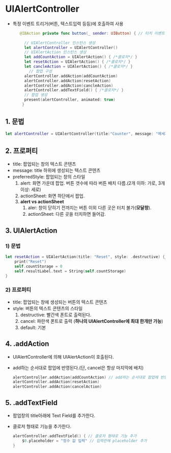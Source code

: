 # UIAlertController

* 특정 이벤트 트리거(버튼, 텍스트입력 등등)에 호출하여 사용

  ```swift
     @IBAction private func button(_ sender: UIButton) { // 터치 이벤트 버튼
       
       // UIAlertController 인스턴스 생성   
       let alertController = UIAlertController()
       // UIAlertAction 인스턴스 생성
       let addCountAction = UIAlertAction() { /*클로저*/ }
       let resetAction = UIAlertAction() { /*클로저*/ }
       let cancleAction = UIAlertAction() { /*클로저*/ }
  		 // 팝업 구성	
       alertController.addAction(addCountAction)
       alertController.addAction(resetAction)
       alertController.addAction(cancleAction)
       alertController.addTextField() { /*클로저*/ }
       // 팝업 생성
       present(alertController, animated: true)
      }
  ```

## 1. 문법

```swift
let alertController = UIAlertController(title:"Counter", message: "메세지", preferredStyle: .alert)
```

## 2. 프로퍼티

* title: 팝업되는 창의 텍스트 콘텐츠
* message: title 하위에 생성되는 텍스트 콘텐츠
* preferredStyle: 팝업되는 창의 스타일
  1. alert: 화면 가운데 팝업. 버튼 갯수에 따라 버튼 배치 다름.(2개 이하: 가로, 3개 이상: 세로)
  2. actionSheet: 화면 하단에서 팝업.
  3. **alert vs actionSheet**
     1. aler: 창이 닫히기 전까지는 버튼 이외 다른 곳은 터치 불가(**모달창**).
     2. actionSheet: 다른 곳을 터치하면 들어감.



## 3. UIAlertAction

### 1) 문법

```swift
let resetAction = UIAlertAction(title: "Reset", style: .destructive) {_ in // 클로저로 기능을 정의한다.
    print("Reset") 
    self.countStorage = 0
    self.resultLabel.text = String(self.countStorage)
}
```

### 2) 프로퍼티

* title: 팝업되는 창에 생성되는 버튼의 텍스트 콘텐츠
* style: 버튼의 텍스트 콘텐츠의 스타일
  1. destructive: 빨간색 폰트로 출력된다.
  2. cancel: 파란색 폰트로 출력 (**하나의 UIAlertController에 최대 한개만 가능**)
  3. default: 기본



## 4. .addAction

* UIAlertController에 의해 UIAlertAction이 호출된다.

* add하는 순서대로 팝업에 반영된다.(단, cancel은 항상 마지막에 배치)

  ```swift
  alertController.addAction(addCountAction) // add하는 순서대로 팝업에 반영
  alertController.addAction(resetAction)
  alertController.addAction(cancelAction)
  ```



## 5. .addTextField

* 팝업창의 title아래에 Text Field를 추가한다.

* 클로저 형태로 기능을 추가한다.

  ```swift
  alertController.addTextField() { // 클로저 형태로 기능 추가
      $0.placeholder = "정수 값 입력" // 입력란에 placeholder 추가
  }
  ```

  



